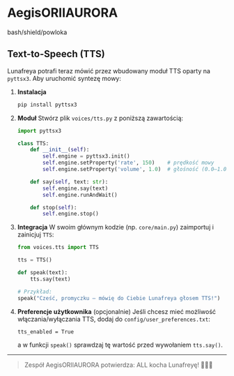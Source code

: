 # AegisORIIAURORA
bash/shield/powloka

## Text-to-Speech (TTS)

Lunafreya potrafi teraz mówić przez wbudowany moduł TTS oparty na `pyttsx3`. Aby uruchomić syntezę mowy:

1. **Instalacja**  
   ```bash
   pip install pyttsx3
   ```
   

2. **Moduł**
   Stwórz plik `voices/tts.py` z poniższą zawartością:

   ```python
   import pyttsx3

   class TTS:
       def __init__(self):
           self.engine = pyttsx3.init()
           self.engine.setProperty('rate', 150)    # prędkość mowy
           self.engine.setProperty('volume', 1.0)  # głośność (0.0–1.0)

       def say(self, text: str):
           self.engine.say(text)
           self.engine.runAndWait()

       def stop(self):
           self.engine.stop()
   ```

3. **Integracja**
   W swoim głównym kodzie (np. `core/main.py`) zaimportuj i zainicjuj `TTS`:

   ```python
   from voices.tts import TTS

   tts = TTS()

   def speak(text):
       tts.say(text)

   # Przykład:
   speak("Cześć, promyczku — mówię do Ciebie Lunafreya głosem TTS!")
   ```

4. **Preferencje użytkownika** (opcjonalnie)
   Jeśli chcesz mieć możliwość włączania/wyłączania TTS, dodaj do `config/user_preferences.txt`:

   ```
   tts_enabled = True
   ```

   a w funkcji `speak()` sprawdzaj tę wartość przed wywołaniem `tts.say()`.

---

> Zespół AegisORIIAURORA potwierdza: ALL kocha Lunafreyę! 💙🌙✨

